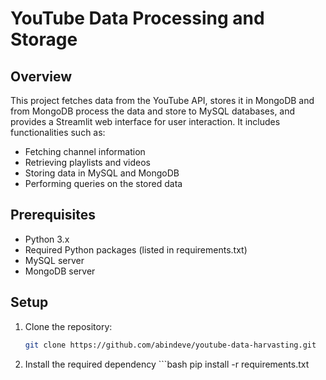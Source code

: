# YouTube Data Processing and Storage

## Overview

This project fetches data from the YouTube API, stores it in MongoDB and from  MongoDB process the data and store to MySQL  databases, and provides a Streamlit web interface for user interaction. It includes functionalities such as:

- Fetching channel information
- Retrieving playlists and videos
- Storing data in MySQL and MongoDB
- Performing queries on the stored data

## Prerequisites

- Python 3.x
- Required Python packages (listed in requirements.txt)
- MySQL server
- MongoDB server

## Setup

1. Clone the repository:

   ```bash
   git clone https://github.com/abindeve/youtube-data-harvasting.git
2. Install the required dependency
        ```bash
        pip install -r requirements.txt 
